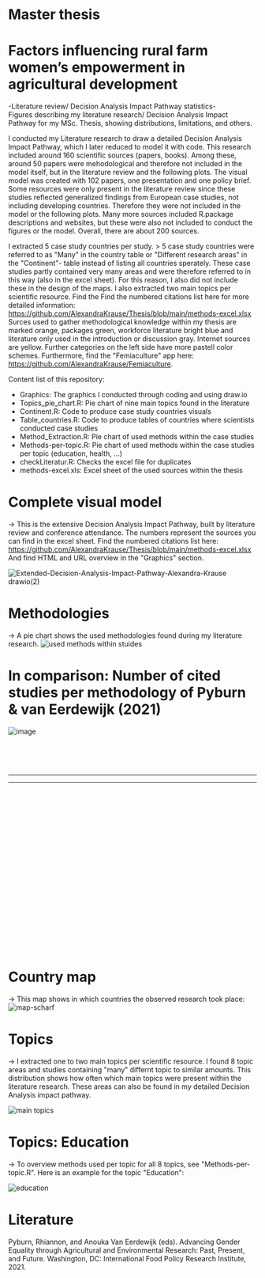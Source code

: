 # Master thesis 
# Factors influencing rural farm women’s empowerment in agricultural development

-Literature review/ Decision Analysis Impact Pathway statistics-
<br>
Figures describing my literature research/ Decision Analysis Impact Pathway for my MSc. Thesis, showing distributions, limitations, and others.

I conducted my Literature research to draw a detailed Decision Analysis Impact Pathway, which I later reduced to model it with code. This research included around 160 scientific sources (papers, books). Among these, around 50 papers were mehodological and therefore not included in the model itself, but in the literature review and the following plots. The visual model was created with 102 papers, one presentation and one policy brief. Some resources were only present in the literature review since these studies reflected generalized findings from European case studies, not including developing countries. Therefore they were not included in the model or the following plots.
Many more sources included R.package descriptions and websites, but these were also not included to conduct the figures or the model. Overall, there are about 200 sources.

I extracted 5 case study countries per study. > 5 case study countries were referred to as "Many" in the country table or "Different research areas" in the "Continent"- table instead of listing all countries sperately. These case studies partly contained very many areas and were therefore referred to in this way (also in the excel sheet). For this reason, I also did not include these in the design of the maps.
I also extracted two main topics per scientific resource.
Find the Find the numbered citations list here for more detailed information: https://github.com/AlexandraKrause/Thesis/blob/main/methods-excel.xlsx
Surces used to gather methodological knowledge within my thesis are marked orange, packages green, workforce literature bright blue and literature only used in the introduction or discussion gray. Internet sources are yellow. Further categories on the left side have more pastell color schemes.
Furthermore, find the "Femiaculture" app here: https://github.com/AlexandraKrause/Femiaculture.

Content list of this repository:
- Graphics: The graphics I conducted through coding and using draw.io
- Topics_pie_chart.R: Pie chart of nine main topics found in the literature
- Continent.R: Code to produce case study countries visuals
- Table_countries.R: Code to produce tables of countries where scientists conducted case studies
- Method_Extraction.R: Pie chart of used methods within the case studies
- Methods-per-topic.R: Pie chart of used methods within the case studies per topic (education, health, ...)
- checkLiteratur.R: Checks the excel file for duplicates
- methods-excel.xls: Excel sheet of the used sources within the thesis

# Complete visual model
-> This is the extensive Decision Analysis Impact Pathway, built by literature review and conference attendance. The numbers represent the sources you can find in the excel sheet. Find the numbered citations list here:
https://github.com/AlexandraKrause/Thesis/blob/main/methods-excel.xlsx
And find HTML and URL overview in the "Graphics" section.

![Extended-Decision-Analysis-Impact-Pathway-Alexandra-Krause drawio(2)](https://user-images.githubusercontent.com/82711784/187901773-d1a3ef67-94b9-4c3e-95fa-fc3f3053e29e.png)


# Methodologies
-> A pie chart shows the used methodologies found during my literature research.
![used methods within stuides](https://user-images.githubusercontent.com/82711784/187078507-9020dcc5-61c9-4de6-922c-9b662edb40fa.png)


# In comparison: Number of cited studies per methodology of Pyburn & van Eerdewijk (2021)
![image](https://user-images.githubusercontent.com/82711784/175346910-5405ef3a-2247-415b-b697-2b3788c41ba2.png)

<br><br><br>
<hr><hr>
<br><br><br><br><br><br><br><br><br><br><br><br><br><br><br><br><br><br><br>



# Country map
-> This map shows in which countries the observed research took place:
![map-scharf](https://user-images.githubusercontent.com/82711784/185958123-1b1d44d0-40e8-4b15-9714-a0a2a26a4041.png)


# Topics
-> I extracted one to two main topics per scientific resource. I found 8 topic areas and studies containing "many" differnt topic to similar amounts. This distribution shows how often which main topics were present within the literature research. These areas can also be found in my detailed Decision Analysis impact pathway.

![main topics](https://user-images.githubusercontent.com/82711784/187078512-1671037d-a37a-48f0-9b5e-1b6e66ef1171.png)


# Topics: Education
-> To overview methods used per topic for all 8 topics, see "Methods-per-topic.R". Here is an example for the topic "Education":

![education](https://user-images.githubusercontent.com/82711784/185979328-aa422ca2-e281-41d7-9cc3-bccfcf217d77.png)


# Literature
Pyburn, Rhiannon, and Anouka Van Eerdewijk (eds).
Advancing Gender Equality through Agricultural and Environmental Research: Past,
Present, and Future. Washington, DC: International Food Policy Research Institute,
2021.
